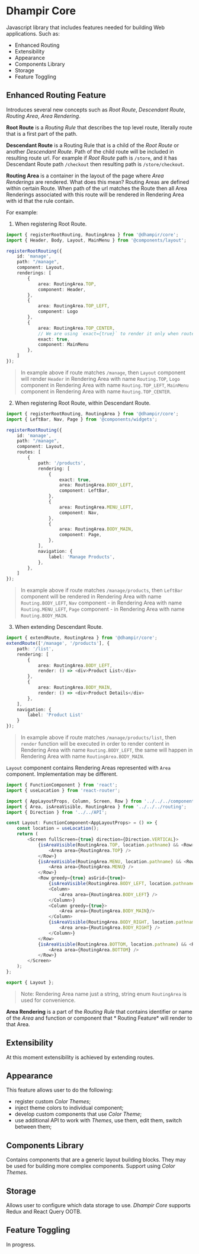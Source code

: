 # Dhampir Core

Javascript library that includes features needed for building Web applications. Such as:

* Enhanced Routing
* Extensibility
* Appearance
* Components Library
* Storage
* Feature Toggling

## Enhanced Routing Feature

Introduces several new concepts such as *Root Route*, *Descendant Route*, *Routing Area*, *Area Rendering*.

**Root Route** is a *Routing Rule* that describes the top level route, literally route that is a first part of the path.

**Descendant Route** is a Routing Rule that is a child of the *Root Route* or another *Descendant Route*. Path of the child route
will be included in resulting route url. For example if *Root Route* path is `/store`, and it has Descendant Route
path `/checkout` then resulting path is `/store/checkout`.

**Routing Area** is a container in the layout of the page where *Area Renderings* are rendered. What does this mean? Routing Areas
are defined within certain Route. When path of the url matches the Route then all Area Renderings associated with this route will
be rendered in Rendering Area with id that the rule contain.

For example:

1. When registering Root Route.

```typescript jsx
import { registerRootRouting, RoutingArea } from '@dhampir/core';
import { Header, Body, Layout, MainMenu } from '@components/layout';

registerRootRouting({
    id: 'manage',
    path: "/manage",
    component: Layout,
    renderings: [
        {
            area: RoutingArea.TOP,
            component: Header,
        },
        {
            area: RoutingArea.TOP_LEFT,
            component: Logo
        },
        {
            area: RoutingArea.TOP_CENTER,
            // We are using `exact={true}` to render it only when route matches exactly
            exact: true,
            component: MainMenu
        },
    ]
});

```
>In example above if route matches `/manage`, then `Layout` component will render `Header` in Rendering Area with
name `Routing.TOP`, `Logo` component in Rendering Area with name `Routing.TOP_LEFT`, `MainMenu` component in Rendering Area with
name `Routing.TOP_CENTER`.

2. When registering Root Route, within Descendant Route.

```typescript jsx
import { registerRootRouting, RoutingArea } from '@dhampir/core';
import { LeftBar, Nav, Page } from '@components/widgets';

registerRootRouting({
    id: 'manage',
    path: "/manage",
    component: Layout,
    routes: [
        {
            path: '/products',
            rendering: [
                {
                    exact: true,
                    area: RoutingArea.BODY_LEFT,
                    component: LeftBar,
                },
                {
                    area: RoutingArea.MENU_LEFT,
                    component: Nav,
                },
                {
                    area: RoutingArea.BODY_MAIN,
                    component: Page,
                },
            ],
            navigation: {
                label: 'Manage Products',
            },
        },
    ]
});
```
>In example above if route matches `/manage/products`, then `LeftBar` component will be rendered in Rendering Area with name `Routing.BODY_LEFT`, `Nav` component - in Rendering Area with name `Routing.MENU_LEFT`, `Page` component - in Rendering Area with
name `Routing.BODY_MAIN`.
3. When extending Descendant Route.

```typescript jsx
import { extendRoute, RoutingArea } from '@dhampir/core';
extendRoute(['/manage', '/products'], {
    path: '/list',
    rendering: [
        {
            area: RoutingArea.BODY_LEFT,
            render: () => <div>Product List</div>
        },
        {
            area: RoutingArea.BODY_MAIN,
            render: () => <div>Product Details</div>
        },
    ],
    navigation: {
        label: 'Product List'
    }
});
```
>In example above if route matches `/manage/products/list`, then `render` function will be executed in order to render content in Rendering Area with name `Routing.BODY_LEFT`, the same will happen in Rendering Area with name `RoutingArea.BODY_MAIN`.

`Layout` component contains Rendering Areas represented with `Area` component. Implementation may be different.

```typescript jsx
import { FunctionComponent } from 'react';
import { useLocation } from 'react-router';

import { AppLayoutProps, Column, Screen, Row } from '../../../components';
import { Area, isAreaVisible, RoutingArea } from '../../../routing';
import { Direction } from '../../API';

const Layout: FunctionComponent<AppLayoutProps> = () => {
    const location = useLocation();
    return (
        <Screen fullScreen={true} direction={Direction.VERTICAL}>
            {isAreaVisible(RoutingArea.TOP, location.pathname) && <Row>
                <Area area={RoutingArea.TOP} />
            </Row>}
            {isAreaVisible(RoutingArea.MENU, location.pathname) && <Row>
                <Area area={RoutingArea.MENU} />
            </Row>}
            <Row greedy={true} asGrid={true}>
                {isAreaVisible(RoutingArea.BODY_LEFT, location.pathname) &&
                <Column>
                    <Area area={RoutingArea.BODY_LEFT} />
                </Column>}
                <Column greedy={true}>
                    <Area area={RoutingArea.BODY_MAIN}/>
                </Column>
                {isAreaVisible(RoutingArea.BODY_RIGHT, location.pathname) && <Column>
                    <Area area={RoutingArea.BODY_RIGHT} />
                </Column>}
            </Row>
            {isAreaVisible(RoutingArea.BOTTOM, location.pathname) && <Row>
                <Area area={RoutingArea.BOTTOM} />
            </Row>}
        </Screen>
    );
};

export { Layout };
```

> Note: Rendering Area name just a string, string enum `RoutingArea` is used for convenience.

**Area Rendering** is a part of the *Routing Rule* that contains identifier or name of the *Area* and function or component that *
Routing Feature* will render to that Area.

## Extensibility

At this moment extensibility is achieved by extending routes.

## Appearance

This feature allows user to do the following:

* register custom *Color Themes*;
* inject theme colors to individual component;
* develop custom components that use *Color Theme*;
* use additional API to work with *Themes*, use them, edit them, switch between them;

## Components Library

Contains components that are a generic layout building blocks. They may be used for building more complex components. Support
using *Color Themes*.

## Storage

Allows user to configure which data storage to use. *Dhampir Core* supports Redux and React Query OOTB.

## Feature Toggling

In progress.

